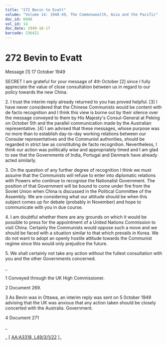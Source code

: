 ```yaml
---
title: "272 Bevin to Evatt"
volume: "Volume 14: 1948-49, The Commonwealth, Asia and the Pacific"
doc_id: 6048
vol_id: 14
doc_date: 1949-10-17
barcode: 236421
---
```


# 272 Bevin to Evatt

Message [1] 17 October 1949

SECRET I am grateful for your message of 4th October [2] since I fully appreciate the value of close consultation between us in regard to our policy towards the new China.

2\. I trust the interim reply already returned to you has proved helpful. [3] I have never considered that the Chinese Communists would be content with de facto recognition and I think this view is borne out by their silence over the message conveyed to them by His Majesty's Consul-General at Peking on October 5th and the parallel communication made by the Australian representative. [4] I am advised that these messages, whose purpose was no more than to establish day-to-day working relations between our Consular representatives and the Communist authorities, should be regarded in strict law as constituting de facto recognition. Nevertheless, I think our action was politically wise and appropriately timed and I am glad to see that the Governments of India, Portugal and Denmark have already acted similarly.

3\. On the question of any further degree of recognition I think we must assume that the Communists will refuse to enter into diplomatic relations with Powers who continue to recognise the Nationalist Government. The position of that Government will be bound to come under fire from the Soviet Union when China is discussed in the Political Committee of the Assembly. We are considering what our attitude should be when this subject comes up for debate (probably in November) and hope to communicate with you in due course.

4\. I am doubtful whether there are any grounds on which it would be possible to press for the appointment of a United Nations Commission to visit China. Certainly the Communists would oppose such a move and we should be faced with a situation similar to that which prevails in Korea. We do not want to adopt an openly hostile attitude towards the Communist regime since this would only prejudice the future.

5\. We shall certainly not take any action without the fullest consultation with you and the other Governments concerned.

_

1 Conveyed through the UK High Commissioner.

2 Document 269.

3 As Bevin was in Ottawa, an interim reply was sent on 5 0ctober 1949 advising that the UK was anxious that any action taken should be closely concerted with the Australia. Government.

4 Document 271

_

_ [ [AA:A3318, L49/3/1/22](http://www.naa.gov.au/cgi-bin/Search?O=I&Number=236421) ]_
